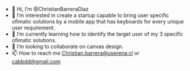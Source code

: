 - 👋 Hi, I’m @ChristianBarreraDiaz
- 👀 I’m interested in create a startup capable to bring user specific ofimatic solutions by a mobile app that has keyboards for every unique user requirement.
- 🌱 I’m currently learning how to identify the target user of my 3 specific ofimatic solutions.
- 💞️ I’m looking to collaborate on canvas design.
- 📫 How to reach me Christian.barrera@userena.cl or cabbdd@gmail.com

<!---
ChristianBarreraDiaz/ChristianBarreraDiaz is a ✨ special ✨ repository because its `README.md` (this file) appears on your GitHub profile.
You can click the Preview link to take a look at your changes.
--->
